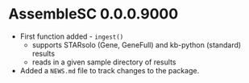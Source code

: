 # AssembleSC 0.0.0.9000

* First function added - `ingest()` 
  * supports STARsolo (Gene, GeneFull) and kb-python (standard) results
  * reads in a given sample directory of results
* Added a `NEWS.md` file to track changes to the package.
